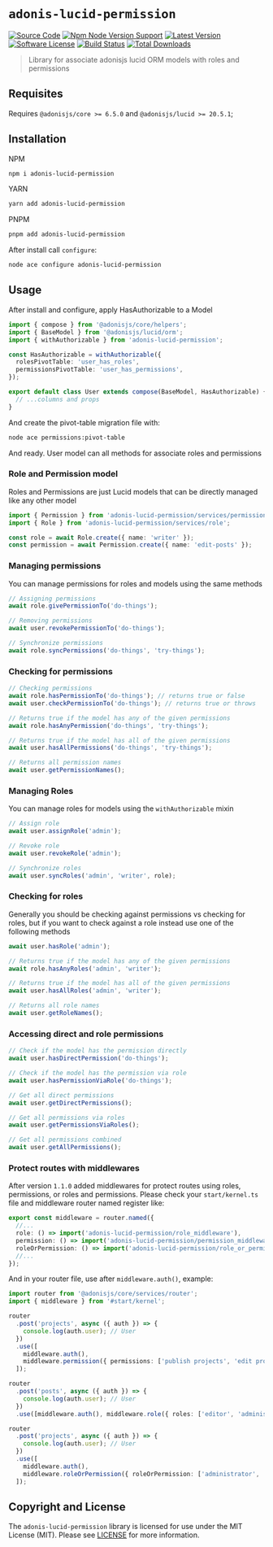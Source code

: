 # `adonis-lucid-permission`

[![Source Code][badge-source]][source]
[![Npm Node Version Support][badge-node-version]][node-version]
[![Latest Version][badge-release]][release]
[![Software License][badge-license]][license]
[![Build Status][badge-build]][build]
[![Total Downloads][badge-downloads]][downloads]

> Library for associate adonisjs lucid ORM models with roles and permissions

## Requisites

Requires `@adonisjs/core >= 6.5.0` and `@adonisjs/lucid >= 20.5.1`;

## Installation

NPM

```sh
npm i adonis-lucid-permission
```

YARN

```sh
yarn add adonis-lucid-permission
```

PNPM

```sh
pnpm add adonis-lucid-permission
```

After install call `configure`:

```sh
node ace configure adonis-lucid-permission
```

## Usage

After install and configure, apply HasAuthorizable to a Model

```ts
import { compose } from '@adonisjs/core/helpers';
import { BaseModel } from '@adonisjs/lucid/orm';
import { withAuthorizable } from 'adonis-lucid-permission';

const HasAuthorizable = withAuthorizable({
  rolesPivotTable: 'user_has_roles',
  permissionsPivotTable: 'user_has_permissions',
});

export default class User extends compose(BaseModel, HasAuthorizable) {
  // ...columns and props
}
```

And create the pivot-table migration file with:

```sh
node ace permissions:pivot-table
```

And ready. User model can all methods for associate roles and permissions

### Role and Permission model

Roles and Permissions are just Lucid models that can be directly managed like any other model

```ts
import { Permission } from 'adonis-lucid-permission/services/permission';
import { Role } from 'adonis-lucid-permission/services/role';

const role = await Role.create({ name: 'writer' });
const permission = await Permission.create({ name: 'edit-posts' });
```

### Managing permissions

You can manage permissions for roles and models using the same methods

```typescript
// Assigning permissions
await role.givePermissionTo('do-things');

// Removing permissions
await user.revokePermissionTo('do-things');

// Synchronize permissions
await role.syncPermissions('do-things', 'try-things');
```

### Checking for permissions

```typescript
// Checking permissions
await role.hasPermissionTo('do-things'); // returns true or false
await user.checkPermissionTo('do-things'); // returns true or throws

// Returns true if the model has any of the given permissions
await role.hasAnyPermission('do-things', 'try-things');

// Returns true if the model has all of the given permissions
await user.hasAllPermissions('do-things', 'try-things');

// Returns all permission names
await user.getPermissionNames();
```

### Managing Roles

You can manage roles for models using the `withAuthorizable` mixin

```typescript
// Assign role
await user.assignRole('admin');

// Revoke role
await user.revokeRole('admin');

// Synchronize roles
await user.syncRoles('admin', 'writer', role);
```

### Checking for roles

Generally you should be checking against permissions vs checking for roles, but if you want to check against a role instead use one of the following methods

```typescript
await user.hasRole('admin');

// Returns true if the model has any of the given permissions
await role.hasAnyRoles('admin', 'writer');

// Returns true if the model has all of the given permissions
await user.hasAllRoles('admin', 'writer');

// Returns all role names
await user.getRoleNames();
```

### Accessing direct and role permissions

```typescript
// Check if the model has the permission directly
await user.hasDirectPermission('do-things');

// Check if the model has the permission via role
await user.hasPermissionViaRole('do-things');

// Get all direct permissions
await user.getDirectPermissions();

// Get all permissions via roles
await user.getPermissionsViaRoles();

// Get all permissions combined
await user.getAllPermissions();
```

### Protect routes with middlewares

After version `1.1.0` added middlewares for protect routes using roles, permissions, or roles and permissions. Please check your `start/kernel.ts` file and middleware router named register like:

```ts
export const middleware = router.named({
  //...
  role: () => import('adonis-lucid-permission/role_middleware'),
  permission: () => import('adonis-lucid-permission/permission_middleware'),
  roleOrPermission: () => import('adonis-lucid-permission/role_or_permission_middleware'),
  //...
});
```

And in your router file, use after `middleware.auth()`, example:

```ts
import router from '@adonisjs/core/services/router';
import { middleware } from '#start/kernel';

router
  .post('projects', async ({ auth }) => {
    console.log(auth.user); // User
  })
  .use([
    middleware.auth(),
    middleware.permission({ permissions: ['publish projects', 'edit projects'] }),
  ]);

router
  .post('posts', async ({ auth }) => {
    console.log(auth.user); // User
  })
  .use([middleware.auth(), middleware.role({ roles: ['editor', 'administrator', 'publisher'] })]);

router
  .post('projects', async ({ auth }) => {
    console.log(auth.user); // User
  })
  .use([
    middleware.auth(),
    middleware.roleOrPermission({ roleOrPermission: ['administrator', 'publish projects'] }),
  ]);
```

## Copyright and License

The `adonis-lucid-permission` library is licensed for use under the MIT License (MIT). Please see [LICENSE][] for more information.

[source]: https://github.com/luffynando/adonis-lucid-permission
[node-version]: https://www.npmjs.com/package/adonis-lucid-permission
[release]: https://www.npmjs.com/package/adonis-lucid-permission
[license]: https://github.com/luffynando/adonis-lucid-permission/blob/main/LICENSE.md
[build]: https://github.com/luffynando/adonis-lucid-permission/actions/workflows/test.yml?query=branch:main
[downloads]: https://www.npmjs.com/package/adonis-lucid-permission
[badge-source]: https://img.shields.io/badge/source-adonis--lucid--permission-blue.svg?logo=github
[badge-node-version]: https://img.shields.io/node/v/adonis-lucid-permission.svg?logo=nodedotjs
[badge-release]: https://img.shields.io/npm/v/adonis-lucid-permission.svg?logo=npm
[badge-license]: https://img.shields.io/github/license/luffynando/adonis-lucid-permission?logo=open-source-initiative
[badge-build]: https://img.shields.io/github/actions/workflow/status/luffynando/adonis-lucid-permission/test.yml?branch=main
[badge-downloads]: https://img.shields.io/npm/dm/adonis-lucid-permission.svg?logo=npm
